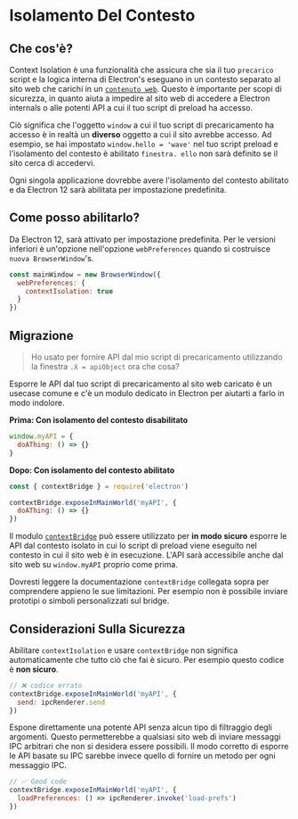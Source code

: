 # Isolamento Del Contesto

## Che cos'è?

Context Isolation è una funzionalità che assicura che sia il tuo `precarico` script e la logica interna di Electron's eseguano in un contesto separato al sito web che carichi in un [`contenuto web`](../api/web-contents.md).  Questo è importante per scopi di sicurezza, in quanto aiuta a impedire al sito web di accedere a Electron internals o alle potenti API a cui il tuo script di preload ha accesso.

Ciò significa che l'oggetto `window` a cui il tuo script di precaricamento ha accesso è in realtà un **diverso** oggetto a cui il sito avrebbe accesso.  Ad esempio, se hai impostato `window.hello = 'wave'` nel tuo script preload e l'isolamento del contesto è abilitato `finestra. ello` non sarà definito se il sito cerca di accedervi.

Ogni singola applicazione dovrebbe avere l'isolamento del contesto abilitato e da Electron 12 sarà abilitata per impostazione predefinita.

## Come posso abilitarlo?

Da Electron 12, sarà attivato per impostazione predefinita. Per le versioni inferiori è un'opzione nell'opzione `webPreferences` quando si costruisce `nuova BrowserWindow`'s.

```javascript
const mainWindow = new BrowserWindow({
  webPreferences: {
    contextIsolation: true
  }
})
```

## Migrazione

> Ho usato per fornire API dal mio script di precaricamento utilizzando la finestra `.X = apiObject` ora che cosa?

Esporre le API dal tuo script di precaricamento al sito web caricato è un usecase comune e c'è un modulo dedicato in Electron per aiutarti a farlo in modo indolore.

**Prima: Con isolamento del contesto disabilitato**

```javascript
window.myAPI = {
  doAThing: () => {}
}
```

**Dopo: Con isolamento del contesto abilitato**

```javascript
const { contextBridge } = require('electron')

contextBridge.exposeInMainWorld('myAPI', {
  doAThing: () => {}
})
```

Il modulo [`contextBridge`](../api/context-bridge.md) può essere utilizzato per **in modo sicuro** esporre le API dal contesto isolato in cui lo script di preload viene eseguito nel contesto in cui il sito web è in esecuzione. L'API sarà accessibile anche dal sito web su `window.myAPI` proprio come prima.

Dovresti leggere la documentazione `contextBridge` collegata sopra per comprendere appieno le sue limitazioni.  Per esempio non è possibile inviare prototipi o simboli personalizzati sul bridge.

## Considerazioni Sulla Sicurezza

Abilitare `contextIsolation` e usare `contextBridge` non significa automaticamente che tutto ciò che fai è sicuro.  Per esempio questo codice è **non sicuro**.

```javascript
// ❌ codice errato
contextBridge.exposeInMainWorld('myAPI', {
  send: ipcRenderer.send
})
```

Espone direttamente una potente API senza alcun tipo di filtraggio degli argomenti. Questo permetterebbe a qualsiasi sito web di inviare messaggi IPC arbitrari che non si desidera essere possibili. Il modo corretto di esporre le API basate su IPC sarebbe invece quello di fornire un metodo per ogni messaggio IPC.

```javascript
// ✅ Good code
contextBridge.exposeInMainWorld('myAPI', {
  loadPreferences: () => ipcRenderer.invoke('load-prefs')
})
```

